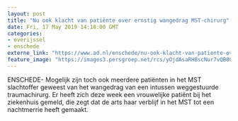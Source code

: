```yaml
---
layout: post
title: "Nu ook klacht van patiënte over ernstig wangedrag MST-chirurg"
date: Fri, 17 May 2019 14:18:00 GMT
categories: 
- overijssel 
- enschede 
externe_link: "https://www.ad.nl/enschede/nu-ook-klacht-van-patiente-over-ernstig-wangedrag-mst-chirurg~a0360fe5/"
feature_image: "https://images3.persgroep.net/rcs/yOjdAsaRHBscNur7vQB8Gj4uuOk/diocontent/148614606/_fitwidth/400/?appId=21791a8992982cd8da851550a453bd7f&quality=0.7"
---
```


ENSCHEDE- Mogelijk zijn toch ook meerdere patiënten in het MST slachtoffer geweest van het wangedrag van een intussen weggestuurde traumachirurg. Er heeft zich deze week een vrouwelijke patiënt bij het ziekenhuis gemeld, die zegt dat de arts haar verblijf in het MST tot een nachtmerrie heeft gemaakt.
